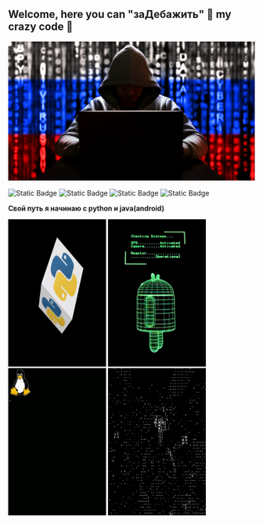 ## Welcome, here you can "заДебажить" :wrench: my crazy code :eyes:
<div id="header" align="center">
  <img src="https://github.com/Ellepfan/Ellepfan/blob/main/gif/ro7nagne7e.jpg" width="600"/>
</div>

![Static Badge](https://img.shields.io/badge/py-python-blue?style=flat&logo=python)
![Static Badge](https://img.shields.io/badge/java-android-green?style=flat&logo=android)
![Static Badge](https://img.shields.io/badge/-linux-black?style=flat&logo=linux)
![Static Badge](https://img.shields.io/badge/-Ellephan-black?style=flat&logo=cloudsmith)






<b> Свой путь я начинаю с python и java(android)</b>

  <img src="https://github.com/Ellepfan/Ellepfan/blob/main/gif/card_1.gif" height ="300" width="200"> <img src="https://github.com/Ellepfan/Ellepfan/blob/main/gif/androidos_Rq83xCcY.gif " height ="300" width="200"> <img src="https://github.com/Ellepfan/Ellepfan/blob/main/gif/linuxboot_o7mkkvzb.gif" height ="300" width="200"> <img src="https://github.com/Ellepfan/Ellepfan/blob/main/gif/1519658977_hack.gif" height ="300" width="200">





